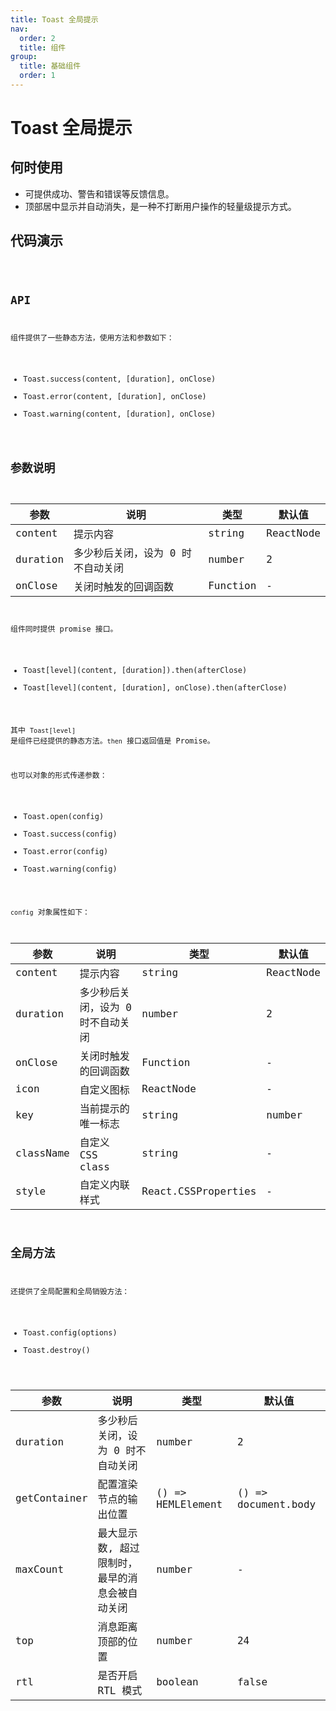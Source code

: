 ```yaml
---
title: Toast 全局提示
nav:
  order: 2
  title: 组件
group:
  title: 基础组件
  order: 1
---
```


# Toast 全局提示

## 何时使用

- 可提供成功、警告和错误等反馈信息。
- 顶部居中显示并自动消失，是一种不打断用户操作的轻量级提示方式。

## 代码演示

<code src='./demo/index.tsx' title='基础用法' />

## API

组件提供了一些静态方法，使用方法和参数如下：

- Toast.success(content, [duration], onClose)
- Toast.error(content, [duration], onClose)
- Toast.warning(content, [duration], onClose)

## 参数说明

| 参数     | 说明                              | 类型     | 默认值    |
| -------- | --------------------------------- | -------- | --------- |
| content  | 提示内容                          | string   | ReactNode | config | - |
| duration | 多少秒后关闭，设为 0 时不自动关闭 | number   | 2         |
| onClose  | 关闭时触发的回调函数              | Function | -         |

组件同时提供 promise 接口。

- Toast[level](content, [duration]).then(afterClose)
- Toast[level](content, [duration], onClose).then(afterClose)

其中 `Toast[level]` 是组件已经提供的静态方法。`then` 接口返回值是 Promise。

也可以对象的形式传递参数：

- Toast.open(config)
- Toast.success(config)
- Toast.error(config)
- Toast.warning(config)

`config` 对象属性如下：

| 参数      | 说明                              | 类型                | 默认值    |
| --------- | --------------------------------- | ------------------- | --------- |
| content   | 提示内容                          | string              | ReactNode | config | - |
| duration  | 多少秒后关闭，设为 0 时不自动关闭 | number              | 2         |
| onClose   | 关闭时触发的回调函数              | Function            | -         |
| icon      | 自定义图标                        | ReactNode           | -         |
| key       | 当前提示的唯一标志                | string              | number    | - |
| className | 自定义 CSS class                  | string              | -         |
| style     | 自定义内联样式                    | React.CSSProperties | -         |

## 全局方法

还提供了全局配置和全局销毁方法：

- Toast.config(options)
- Toast.destroy()

| 参数         | 说明                                           | 类型              | 默认值              |
| ------------ | ---------------------------------------------- | ----------------- | ------------------- |
| duration     | 多少秒后关闭，设为 0 时不自动关闭              | number            | 2                   |
| getContainer | 配置渲染节点的输出位置                         | () => HEMLElement | () => document.body |
| maxCount     | 最大显示数, 超过限制时，最早的消息会被自动关闭 | number            | -                   |
| top          | 消息距离顶部的位置                             | number            | 24                  |
| rtl          | 是否开启 RTL 模式                              | boolean           | false               |
